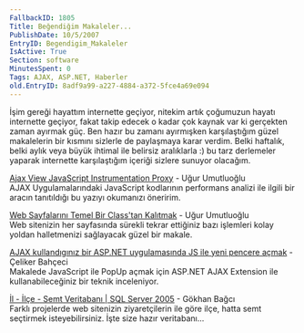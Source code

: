 ```yaml
---
FallbackID: 1805
Title: Beğendiğim Makaleler...
PublishDate: 10/5/2007
EntryID: Begendigim_Makaleler
IsActive: True
Section: software
MinutesSpent: 0
Tags: AJAX, ASP.NET, Haberler
old.EntryID: 8adf9a99-a227-4884-a372-5fce4a69e094
---
```

İşim gereği hayattım internette geçiyor, nitekim artık çoğumuzun hayatı
internette geçiyor, fakat takip edecek o kadar çok kaynak var ki
gerçekten zaman ayırmak güç. Ben hazır bu zamanı ayırmışken
karşılaştığım güzel makalelerin bir kısmını sizlerle de paylaşmaya karar
verdim. Belki haftalık, belki aylık veya büyük ihtimal ile belirsiz
aralıklarla :) bu tarz derlemeler yaparak internette karşılaştığım
içeriği sizlere sunuyor olacağım.

[Ajax View JavaScript Instrumentation
Proxy](http://umutluoglu.blogspot.com/2007/09/ajax-view-javascript-instrumentation.html) -
Uğur Umutluoğlu\
 AJAX Uygulamalarındaki JavaScript kodlarının performans analizi ile
ilgili bir aracın tanıtıldığı bu yazıyı okumanızı öneririm.

[Web Sayfalarını Temel Bir Class'tan
Kalıtmak](http://umutluoglu.blogspot.com/2007/09/web-sayfalarn-temel-bir-classtan.html) -
Uğur Umutluoğlu\
 Web sitenizin her sayfasında sürekli tekrar ettiğiniz bazı işlemleri
kolay yoldan halletmenizi sağlayacak güzel bir makale.

[AJAX kullandıgınız bir ASP.NET uygulamasında JS ile yeni pencere
açmak](http://www.celiker.com/blog/PermaLink.aspx?guid=7d93cb02-6d37-4041-b228-359a9be04c12) -
Çeliker Bahçeci\
 Makalede JavaScript ile PopUp açmak için ASP.NET AJAX Extension ile
kullanabileceğiniz bir teknik inceleniyor.

[İl - İlçe - Semt Veritabanı | SQL Server
2005](http://gokhanbagci.blogcu.com/3312993/) - Gökhan Bağcı\
 Farklı projelerde web sitenizin ziyaretçilerin ile göre ilçe, hatta
semt seçtirmek isteyebilirsiniz. İşte size hazır veritabanı...



